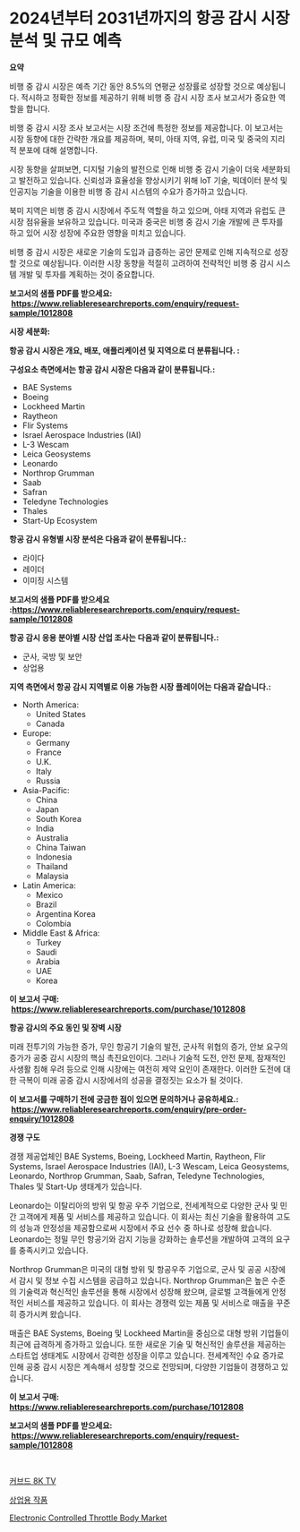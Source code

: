 <p><h1>2024년부터 2031년까지의 항공 감시 시장 분석 및 규모 예측</h1></p><p><strong>요약</strong></p>
<p><p>비행 중 감시 시장은 예측 기간 동안 8.5%의 연평균 성장률로 성장할 것으로 예상됩니다. 적시하고 정확한 정보를 제공하기 위해 비행 중 감시 시장 조사 보고서가 중요한 역할을 합니다.</p><p>비행 중 감시 시장 조사 보고서는 시장 조건에 특정한 정보를 제공합니다. 이 보고서는 시장 동향에 대한 간략한 개요를 제공하며, 북미, 아태 지역, 유럽, 미국 및 중국의 지리적 분포에 대해 설명합니다.</p><p>시장 동향을 살펴보면, 디지털 기술의 발전으로 인해 비행 중 감시 기술이 더욱 세분화되고 발전하고 있습니다. 신뢰성과 효율성을 향상시키기 위해 IoT 기술, 빅데이터 분석 및 인공지능 기술을 이용한 비행 중 감시 시스템의 수요가 증가하고 있습니다.</p><p>북미 지역은 비행 중 감시 시장에서 주도적 역할을 하고 있으며, 아태 지역과 유럽도 큰 시장 점유율을 보유하고 있습니다. 미국과 중국은 비행 중 감시 기술 개발에 큰 투자를 하고 있어 시장 성장에 주요한 영향을 미치고 있습니다.</p><p>비행 중 감시 시장은 새로운 기술의 도입과 급증하는 공안 문제로 인해 지속적으로 성장할 것으로 예상됩니다. 이러한 시장 동향을 적절히 고려하여 전략적인 비행 중 감시 시스템 개발 및 투자를 계획하는 것이 중요합니다.</p></p>
<p><strong>보고서의 샘플 PDF를 받으세요: &nbsp;<a href="https://www.reliableresearchreports.com/enquiry/request-sample/1012808">https://www.reliableresearchreports.com/enquiry/request-sample/1012808</a></strong></p>
<p><strong>시장 세분화:</strong></p>
<p><strong> 항공 감시 시장은 개요, 배포, 애플리케이션 및 지역으로 더 분류됩니다. :</strong></p>
<p><strong>구성요소 측면에서는 항공 감시 시장은 다음과 같이 분류됩니다.:</strong></p>
<p><ul><li>BAE Systems</li><li>Boeing</li><li>Lockheed Martin</li><li>Raytheon</li><li>Flir Systems</li><li>Israel Aerospace Industries (IAI)</li><li>L-3 Wescam</li><li>Leica Geosystems</li><li>Leonardo</li><li>Northrop Grumman</li><li>Saab</li><li>Safran</li><li>Teledyne Technologies</li><li>Thales</li><li>Start-Up Ecosystem</li></ul></p>
<p><strong> 항공 감시 유형별 시장 분석은 다음과 같이 분류됩니다.:</strong></p>
<p><ul><li>라이다</li><li>레이더</li><li>이미징 시스템</li></ul></p>
<p><strong>보고서의 샘플 PDF를 받으세요 :<a href="https://www.reliableresearchreports.com/enquiry/request-sample/1012808">https://www.reliableresearchreports.com/enquiry/request-sample/1012808</a></strong></p>
<p><strong> 항공 감시 응용 분야별 시장 산업 조사는 다음과 같이 분류됩니다.:</strong></p>
<p><ul><li>군사, 국방 및 보안</li><li>상업용</li></ul></p>
<p><strong>지역 측면에서 항공 감시 지역별로 이용 가능한 시장 플레이어는 다음과 같습니다.:</strong></p>
<p><ul>
    <li>
        North America:
        <ul>
            <li>United States</li>
            <li>Canada</li>
        </ul>
    </li>
    <li>
        Europe:
        <ul>
            <li>Germany</li>
            <li>France</li>
            <li>U.K.</li>
            <li>Italy</li>
            <li>Russia</li>
        </ul>
    </li>
    <li>
        Asia-Pacific:
        <ul>
            <li>China</li>
            <li>Japan</li>
            <li>South Korea</li>
            <li>India</li>
            <li>Australia</li>
            <li>China Taiwan</li>
            <li>Indonesia</li>
            <li>Thailand</li>
            <li>Malaysia</li>
        </ul>
    </li>
    <li>
        Latin America:
        <ul>
            <li>Mexico</li>
            <li>Brazil</li>
            <li>Argentina Korea</li>
            <li>Colombia</li>
        </ul>
    </li>
    <li>
        Middle East & Africa:
        <ul>
            <li>Turkey</li>
            <li>Saudi</li>
            <li>Arabia</li>
            <li>UAE</li>
            <li>Korea</li>
        </ul>
    </li>
    </ul></p>
<p><strong>이 보고서 구매: &nbsp;<a href="https://www.reliableresearchreports.com/purchase/1012808">https://www.reliableresearchreports.com/purchase/1012808</a></strong></p>
<p><strong>항공 감시의 주요 동인 및 장벽 시장</strong></p>
<p><p>미래 전투기의 가능한 증가, 무인 항공기 기술의 발전, 군사적 위협의 증가, 안보 요구의 증가가 공중 감시 시장의 핵심 촉진요인이다. 그러나 기술적 도전, 안전 문제, 잠재적인 사생활 침해 우려 등으로 인해 시장에는 여전히 제약 요인이 존재한다. 이러한 도전에 대한 극복이 미래 공중 감시 시장에서의 성공을 결정짓는 요소가 될 것이다.</p></p>
<p><strong>이 보고서를 구매하기 전에 궁금한 점이 있으면 문의하거나 공유하세요.: &nbsp;<a href="https://www.reliableresearchreports.com/enquiry/pre-order-enquiry/1012808">https://www.reliableresearchreports.com/enquiry/pre-order-enquiry/1012808</a></strong></p>
<p><strong>경쟁 구도</strong></p>
<p><p>경쟁 제공업체인 BAE Systems, Boeing, Lockheed Martin, Raytheon, Flir Systems, Israel Aerospace Industries (IAI), L-3 Wescam, Leica Geosystems, Leonardo, Northrop Grumman, Saab, Safran, Teledyne Technologies, Thales 및 Start-Up 생태계가 있습니다. </p><p>Leonardo는 이탈리아의 방위 및 항공 우주 기업으로, 전세계적으로 다양한 군사 및 민간 고객에게 제품 및 서비스를 제공하고 있습니다. 이 회사는 최신 기술을 활용하여 고도의 성능과 안정성을 제공함으로써 시장에서 주요 선수 중 하나로 성장해 왔습니다. Leonardo는 정밀 무인 항공기와 감지 기능을 강화하는 솔루션을 개발하여 고객의 요구를 충족시키고 있습니다.</p><p>Northrop Grumman은 미국의 대형 방위 및 항공우주 기업으로, 군사 및 공공 시장에서 감시 및 정보 수집 시스템을 공급하고 있습니다. Northrop Grumman은 높은 수준의 기술력과 혁신적인 솔루션을 통해 시장에서 성장해 왔으며, 글로벌 고객들에게 안정적인 서비스를 제공하고 있습니다. 이 회사는 경쟁력 있는 제품 및 서비스로 매출을 꾸준히 증가시켜 왔습니다.</p><p>매출은 BAE Systems, Boeing 및 Lockheed Martin을 중심으로 대형 방위 기업들이 최근에 급격하게 증가하고 있습니다. 또한 새로운 기술 및 혁신적인 솔루션을 제공하는 스타트업 생태계도 시장에서 강력한 성장을 이루고 있습니다. 전세계적인 수요 증가로 인해 공중 감시 시장은 계속해서 성장할 것으로 전망되며, 다양한 기업들이 경쟁하고 있습니다.</p></p>
<p><strong>이 보고서 구매: &nbsp; <a href="https://www.reliableresearchreports.com/purchase/1012808">https://www.reliableresearchreports.com/purchase/1012808</a></strong></p>
<p><strong>보고서의 샘플 PDF를 받으세요: &nbsp;<a href="https://www.reliableresearchreports.com/enquiry/request-sample/1012808">https://www.reliableresearchreports.com/enquiry/request-sample/1012808</a></strong><strong></strong></p>
<p>&nbsp;</p>
<p><p><a href="https://medium.com/@twix678568/%EA%B3%A1%EC%84%A0%ED%98%95-8k-tv-%EC%8B%9C%EC%9E%A5-%EC%A7%80%ED%91%9C-%ED%95%B4%EC%84%9D-%EC%8B%9C%EC%9E%A5-%EC%A0%90%EC%9C%A0%EC%9C%A8-%EC%B6%94%EC%84%B8-%EB%B0%8F-%EC%84%B1%EC%9E%A5-%ED%8C%A8%ED%84%B4-5fcdb19e2a84">커브드 8K TV</a></p><p><a href="https://medium.com/@ieremiapadurariu20221/2024-2031%EB%85%84%EC%9D%84-%EB%8C%80%EC%83%81%EC%9C%BC%EB%A1%9C-%EC%98%88%EC%B8%A1%EB%90%9C-%EC%83%81%EC%97%85%EC%9A%A9-%EC%9B%8D%EC%8A%A4-%EC%8B%9C%EC%9E%A5-%ED%8A%B8%EB%A0%8C%EB%93%9C-%EB%B0%8F-%EC%8B%9C%EC%9E%A5-%EB%B6%84%EC%84%9D-c481f272bb10">상업용 작품</a></p><p><a href="https://forested-sushi-9b0.notion.site/Electronic-Controlled-Throttle-Body-Market-Challenges-Opportunities-and-Growth-Drivers-and-Major--f66ac4239d394409855a02d24af191e5">Electronic Controlled Throttle Body Market</a></p></p>
